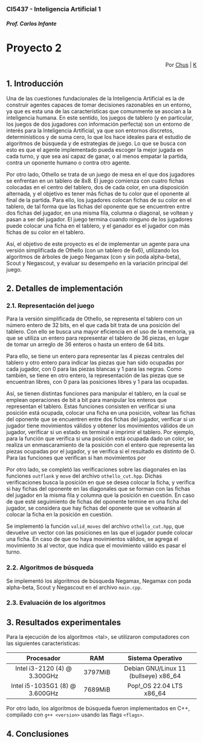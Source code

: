 #
### CI5437 - Inteligencia Artificial 1
##### Prof. Carlos Infante

# Proyecto 2

<div style='text-align: right;'>
Por <a href='https://www.github.com/chrischriscris'>Chus</a> | <a href='https://www.github.com/fungikami'>K</a>
</div>

## 1. Introducción

Una de las cuestiones fundacionales de la Inteligencia Artificial es la de construir agentes capaces de tomar decisiones razonables en un entorno, ya que es esta una de las características que comunmente se asocian a la inteligencia humana. En este sentido, los juegos de tablero (y en particular, los juegos de dos jugadores con información perfecta) son un entorno de interés para la Inteligencia Artificial, ya que son entornos discretos, determinísticos y de suma cero, lo que los hace ideales para el estudio de algoritmos de búsqueda y de estrategias de juego. Lo que se busca con esto es que el agente implementado pueda escoger la mejor jugada en cada turno, y que sea así capaz de ganar, o al menos empatar la partida, contra un oponente humano o contra otro agente.

Por otro lado, Othello se trata de un juego de mesa en el que dos jugadores se enfrentan en un tablero de 8x8. El juego comienza con cuatro fichas colocadas en el centro del tablero, dos de cada color, en una disposición alternada, y el objetivo es tener más fichas de tu color que el oponente al final de la partida. Para ello, los jugadores colocan fichas de su color en el tablero, de tal forma que las fichas del oponente que se encuentren entre dos fichas del jugador, en una misma fila, columna o diagonal, se voltean y pasan a ser del jugador. El juego termina cuando ninguno de los jugadores puede colocar una ficha en el tablero, y el ganador es el jugador con más fichas de su color en el tablero.

Así, el objetivo de este proyecto es el de implementar un agente para una versión simplificada de Othello (con un tablero de 6x6), utilizando los algoritmos de árboles de juego Negamax (con y sin poda alpha-beta), Scout y Negascout, y evaluar su desempeño en la variación principal del juego.

## 2. Detalles de implementación

### 2.1. Representación del juego

Para la versión simplificada de Othello, se representa el tablero con un número entero de 32 bits, en el que cada bit trata de una posición del tablero. Con ello se busca una mayor eficiencia en el uso de la memoria, ya que se utiliza un entero para representar el tablero de 36 piezas, en lugar de tomar un arreglo de 36 enteros o hasta un entero de 64 bits.

Para ello, se tiene un entero para representar las 4 piezas centrales del tablero y otro entero para indicar las piezas que han sido ocupadas por cada jugador, con 0 para las piezas blancas y 1 para las negras. Como también, se tiene en otro entero, la representación de las piezas que se encuentran libres, con 0 para las posiciones libres y 1 para las ocupadas. 

Así, se tienen distintas funciones para manipular el tablero, en la cual se emplean operaciones de bit a bit para manipular los enteros que representan el tablero. Estas funciones consisten en verificar si una posición está ocupada, colocar una ficha en una posición, voltear las fichas del oponente que se encuentren entre dos fichas del jugador, verificar si un jugador tiene movimientos válidos y obtener los movimientos válidos de un jugador, verificar si un estado es terminal e imprimir el tablero. Por ejemplo, para la función que verifica si una posición está ocupada dado un color, se realiza un enmascaramiento de la posición con el entero que representa las piezas ocupadas por el jugador, y se verifica si el resultado es distinto de 0. Para las funciones que verifican si han movimientos por 

Por otro lado, se completó las verificaciones sobre las diagonales en las funciones `outflank` y `move` del archivo `othello_cut.hpp`. Dichas verificaciones busca la posición en que se desea colocar la ficha, y verifica si hay fichas del oponente en las diagonales que se forman con las fichas del jugador en la misma fila y columna que la posición en cuestión. En caso de que esté seguimiento de fichas del oponente termine en una ficha del jugador, se considera que hay fichas del oponente que se voltearán al colocar la ficha en la posición en cuestión.

Se implementó la función `valid_moves` del archivo `othello_cut.hpp`, que devuelve un vector con las posiciones en las que el jugador puede colocar una ficha. En caso de que no haya movimientos válidos, se agrega el movimiento `36` al vector, que indica que el movimiento válido es pasar el turno. 

### 2.2. Algoritmos de búsqueda

Se implementó los algoritmos de búsqueda Negamax, Negamax con poda alpha-beta, Scout y Negascout en el archivo `main.cpp`. 

### 2.3. Evaluación de los algoritmos

## 3. Resultados experimentales

Para la ejecución de los algoritmos \<tal\>, se utilizaron computadores con las siguientes características:

| Procesador | RAM | Sistema Operativo |
|:----------:|:---:|:-----------------:|
| Intel i3-2120 (4) @ 3.300GHz | 3797MiB | Debian GNU/Linux 11 (bullseye) x86_64 |
| Intel i5-1035G1 (8) @ 3.600GHz | 7689MiB | Pop!_OS 22.04 LTS x86_64 |

Por otro lado, los algoritmos de búsqueda fueron implementados en C++, compilado con `g++ <version>` usando las flags `<flags>`.

## 4. Conclusiones
